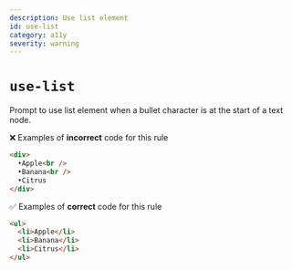 ```yaml
---
description: Use list element
id: use-list
category: a11y
severity: warning
---
```


# `use-list`

Prompt to use list element when a bullet character is at the start of a text node.

❌ Examples of **incorrect** code for this rule

```html
<div>
  •Apple<br />
  •Banana<br />
  •Citrus
</div>
```

✅ Examples of **correct** code for this rule

```html
<ul>
  <li>Apple</li>
  <li>Banana</li>
  <li>Citrus</li>
</ul>
```
